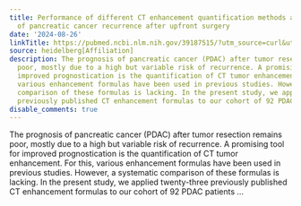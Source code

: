```yaml
---
title: Performance of different CT enhancement quantification methods as predictors
  of pancreatic cancer recurrence after upfront surgery
date: '2024-08-26'
linkTitle: https://pubmed.ncbi.nlm.nih.gov/39187515/?utm_source=curl&utm_medium=rss&utm_campaign=pubmed-2&utm_content=1FakS-2QOkCT8HsMOQP1bCRQ4YzyumYOmxmF0moLsQ3dFB1E9V&fc=20220326224207&ff=20240827181517&v=2.18.0.post9+e462414
source: heidelberg[Affiliation]
description: The prognosis of pancreatic cancer (PDAC) after tumor resection remains
  poor, mostly due to a high but variable risk of recurrence. A promising tool for
  improved prognostication is the quantification of CT tumor enhancement. For this,
  various enhancement formulas have been used in previous studies. However, a systematic
  comparison of these formulas is lacking. In the present study, we applied twenty-three
  previously published CT enhancement formulas to our cohort of 92 PDAC patients ...
disable_comments: true
---
```

The prognosis of pancreatic cancer (PDAC) after tumor resection remains poor, mostly due to a high but variable risk of recurrence. A promising tool for improved prognostication is the quantification of CT tumor enhancement. For this, various enhancement formulas have been used in previous studies. However, a systematic comparison of these formulas is lacking. In the present study, we applied twenty-three previously published CT enhancement formulas to our cohort of 92 PDAC patients ...